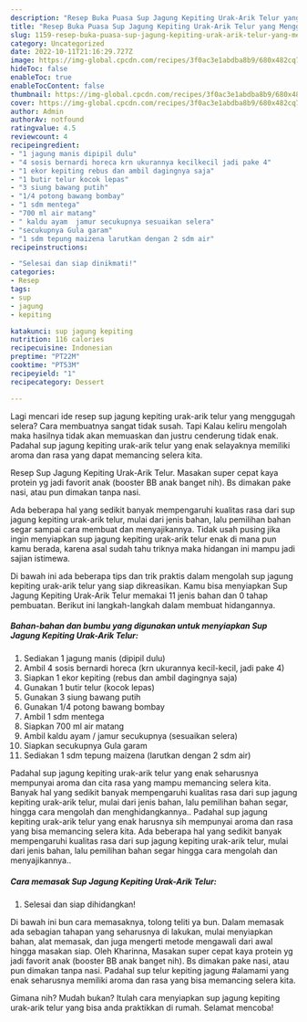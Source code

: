 ```yaml
---
description: "Resep Buka Puasa Sup Jagung Kepiting Urak-Arik Telur yang Menggugah Selera"
title: "Resep Buka Puasa Sup Jagung Kepiting Urak-Arik Telur yang Menggugah Selera"
slug: 1159-resep-buka-puasa-sup-jagung-kepiting-urak-arik-telur-yang-menggugah-selera
category: Uncategorized
date: 2022-10-11T21:16:29.727Z
image: https://img-global.cpcdn.com/recipes/3f0ac3e1abdba8b9/680x482cq70/sup-jagung-kepiting-urak-arik-telur-foto-resep-utama.jpg
hideToc: false
enableToc: true
enableTocContent: false
thumbnail: https://img-global.cpcdn.com/recipes/3f0ac3e1abdba8b9/680x482cq70/sup-jagung-kepiting-urak-arik-telur-foto-resep-utama.jpg
cover: https://img-global.cpcdn.com/recipes/3f0ac3e1abdba8b9/680x482cq70/sup-jagung-kepiting-urak-arik-telur-foto-resep-utama.jpg
author: Admin
authorAv: notfound
ratingvalue: 4.5
reviewcount: 4
recipeingredient:
- "1 jagung manis dipipil dulu"
- "4 sosis bernardi horeca krn ukurannya kecilkecil jadi pake 4"
- "1 ekor kepiting rebus dan ambil dagingnya saja"
- "1 butir telur kocok lepas"
- "3 siung bawang putih"
- "1/4 potong bawang bombay"
- "1 sdm mentega"
- "700 ml air matang"
- " kaldu ayam  jamur secukupnya sesuaikan selera"
- "secukupnya Gula garam"
- "1 sdm tepung maizena larutkan dengan 2 sdm air"
recipeinstructions:

- "Selesai dan siap dinikmati!"
categories:
- Resep
tags:
- sup
- jagung
- kepiting

katakunci: sup jagung kepiting 
nutrition: 116 calories
recipecuisine: Indonesian
preptime: "PT22M"
cooktime: "PT53M"
recipeyield: "1"
recipecategory: Dessert

---
```



Lagi mencari ide resep sup jagung kepiting urak-arik telur yang menggugah selera? Cara membuatnya sangat tidak susah. Tapi Kalau keliru mengolah maka hasilnya tidak akan memuaskan dan justru cenderung tidak enak. Padahal sup jagung kepiting urak-arik telur yang enak selayaknya memiliki aroma dan rasa yang dapat memancing selera kita.


Resep Sup Jagung Kepiting Urak-Arik Telur. Masakan super cepat kaya protein yg jadi favorit anak (booster BB anak banget nih). Bs dimakan pake nasi, atau pun dimakan tanpa nasi.

Ada beberapa hal yang sedikit banyak mempengaruhi kualitas rasa dari sup jagung kepiting urak-arik telur, mulai dari jenis bahan, lalu pemilihan bahan segar sampai cara membuat dan menyajikannya. Tidak usah pusing jika ingin menyiapkan sup jagung kepiting urak-arik telur enak di mana pun kamu berada, karena asal sudah tahu triknya maka hidangan ini mampu jadi sajian istimewa.


Di bawah ini ada beberapa tips dan trik praktis dalam mengolah sup jagung kepiting urak-arik telur yang siap dikreasikan. Kamu bisa menyiapkan Sup Jagung Kepiting Urak-Arik Telur memakai 11 jenis bahan dan 0 tahap pembuatan. Berikut ini langkah-langkah dalam membuat hidangannya.

<!--inarticleads1-->

##### Bahan-bahan dan bumbu yang digunakan untuk menyiapkan Sup Jagung Kepiting Urak-Arik Telur:

1. Sediakan 1 jagung manis (dipipil dulu)
1. Ambil 4 sosis bernardi horeca (krn ukurannya kecil-kecil, jadi pake 4)
1. Siapkan 1 ekor kepiting (rebus dan ambil dagingnya saja)
1. Gunakan 1 butir telur (kocok lepas)
1. Gunakan 3 siung bawang putih
1. Gunakan 1/4 potong bawang bombay
1. Ambil 1 sdm mentega
1. Siapkan 700 ml air matang
1. Ambil  kaldu ayam / jamur secukupnya (sesuaikan selera)
1. Siapkan secukupnya Gula garam
1. Sediakan 1 sdm tepung maizena (larutkan dengan 2 sdm air)


Padahal sup jagung kepiting urak-arik telur yang enak seharusnya mempunyai aroma dan cita rasa yang mampu memancing selera kita. Banyak hal yang sedikit banyak mempengaruhi kualitas rasa dari sup jagung kepiting urak-arik telur, mulai dari jenis bahan, lalu pemilihan bahan segar, hingga cara mengolah dan menghidangkannya.. Padahal sup jagung kepiting urak-arik telur yang enak harusnya sih mempunyai aroma dan rasa yang bisa memancing selera kita. Ada beberapa hal yang sedikit banyak mempengaruhi kualitas rasa dari sup jagung kepiting urak-arik telur, mulai dari jenis bahan, lalu pemilihan bahan segar hingga cara mengolah dan menyajikannya.. 

<!--inarticleads2-->

##### Cara memasak Sup Jagung Kepiting Urak-Arik Telur:


1. Selesai dan siap dihidangkan!

Di bawah ini bun cara memasaknya, tolong teliti ya bun. Dalam memasak ada sebagian tahapan yang seharusnya di lakukan, mulai menyiapkan bahan, alat memasak, dan juga mengerti metode mengawali dari awal hingga masakan siap. Oleh Kharinna, Masakan super cepat kaya protein yg jadi favorit anak (booster BB anak banget nih). Bs dimakan pake nasi, atau pun dimakan tanpa nasi. Padahal sup telur kepiting jagung #alamami yang enak seharusnya memiliki aroma dan rasa yang bisa memancing selera kita. 

Gimana nih? Mudah bukan? Itulah cara menyiapkan sup jagung kepiting urak-arik telur yang bisa anda praktikkan di rumah. Selamat mencoba!
